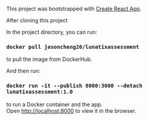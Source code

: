 This project was bootstrapped with [Create React App](https://github.com/facebook/create-react-app).

After cloning this project

In the project directory, you can run:
### `docker pull jasoncheng20/lunatixassessment`
to pull the image from DockerHub.

And then run:
### `docker run -it --publish 8000:3000 --detach lunatixassessment:1.0`
to run a Docker container and the app.<br />
Open [http://localhost:8000](http://localhost:8000) to view it in the browser.